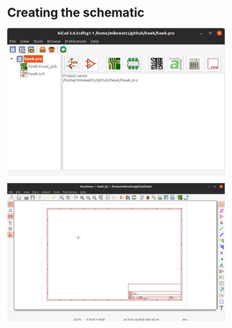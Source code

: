 # Creating the schematic

![New KiCAD Project][001]

![New KiCAD Schematic][002]

[001]: screenshots/001-new-kicad-project.png
[002]: screenshots/002-new-kicad-schematic.png
